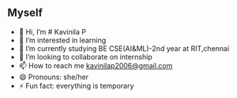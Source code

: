 ## Myself
- 👋 Hi, I’m # Kavinila P
- 👀 I’m interested in learning
- 🌱 I’m currently studying BE CSE(AI&ML)-2nd year at RIT,chennai
- 💞️ I’m looking to collaborate on internship
- 📫 How to reach me kavinilap2006@gmail.com 
- 😄 Pronouns: she/her
- ⚡ Fun fact: everything is temporary

<!---
Kavinila28/Kavinila28 is a ✨ special ✨ repository because its `README.md` (this file) appears on your GitHub profile.
You can click the Preview link to take a look at your changes.
--->
